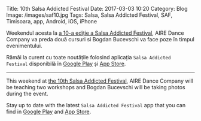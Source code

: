 Title: 10th Salsa Addicted Festival
Date: 2017-03-03 10:20
Category: Blog
Image: /images/saf10.jpg
Tags: Salsa, Salsa Addicted Festival, SAF, Timisoara, app, Android, iOS, iPhone

Weekendul acesta la [a 10-a ediție a Salsa Addicted Festival][1], AIRE Dance Company va preda două cursuri si Bogdan Bucevschi va face poze în timpul evenimentului.

Rămâi la curent cu toate noutățile folosind aplicația `Salsa Addicted Festival` disponibilă în [Google Play][2] și [App Store][3].

---

This weekend at [the 10th Salsa Addicted Festival][1], AIRE Dance Company will be teaching two workshops and Bogdan Bucevschi will be taking photos during the event.

Stay up to date with the latest `Salsa Addicted Festival` app that you can find in [Google Play][2] and [App Store][3].


[1]: https://www.facebook.com/events/1056247084447819/
[2]: https://play.google.com/store/apps/details?id=com.aire.saf
[3]: https://itunes.apple.com/ro/app/id596044669
